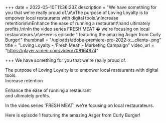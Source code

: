 +++
date = 2022-05-10T11:36:23Z
description = "We have something for you that we're really proud of.\n\nThe purpose of Loving Loyalty is to empower local restaurants with digital tools.\nIncrease retention\n\nEnhance the ease of running a restaurant\nand ultimately profits.\n\nIn the video series FRESH MEAT � we're focusing on local restaurateurs.\n\nHere is episode 1 featuring the amazing Asger from Curly Burger!"
thumbnail = "/uploads/adobe-premiere-pro-2022-x__clients-.png"
title = "Loving Loyalty - ‘Fresh Meat’ - Marketing Campaign"
video_url = "https://player.vimeo.com/video/708164874"

+++
We have something for you that we're really proud of.

The purpose of Loving Loyalty is to empower local restaurants with digital tools.  
Increase retention

Enhance the ease of running a restaurant  
and ultimately profits.

In the video series 'FRESH MEAT' we're focusing on local restaurateurs.

Here is episode 1 featuring the amazing Asger from Curly Burger!